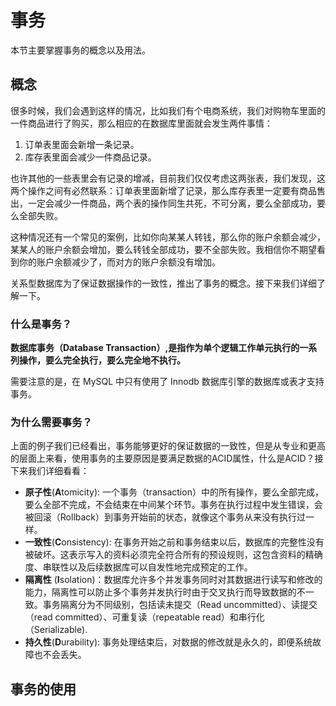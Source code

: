 # 事务

本节主要掌握事务的概念以及用法。



## 概念

很多时候，我们会遇到这样的情况，比如我们有个电商系统，我们对购物车里面的一件商品进行了购买，那么相应的在数据库里面就会发生两件事情：

1. 订单表里面会新增一条记录。
2. 库存表里面会减少一件商品记录。

也许其他的一些表里会有记录的增减，目前我们仅仅考虑这两张表，我们发现，这两个操作之间有必然联系：订单表里面新增了记录，那么库存表里一定要有商品售出，一定会减少一件商品，两个表的操作同生共死，不可分离，要么全部成功，要么全部失败。

这种情况还有一个常见的案例，比如你向某某人转钱，那么你的账户余额会减少，某某人的账户余额会增加，要么转钱全部成功，要不全部失败。我相信你不期望看到你的账户余额减少了，而对方的账户余额没有增加。

关系型数据库为了保证数据操作的一致性，推出了事务的概念。接下来我们详细了解一下。

### 什么是事务？

**数据库事务（Database Transaction）,是指作为单个逻辑工作单元执行的一系列操作，要么完全执行，要么完全地不执行。**

需要注意的是，在 MySQL 中只有使用了 Innodb 数据库引擎的数据库或表才支持事务。

### 为什么需要事务？

上面的例子我们已经看出，事务能够更好的保证数据的一致性，但是从专业和更高的层面上来看，使用事务的主要原因是要满足数据的ACID属性，什么是ACID？接下来我们详细看看：

* **原子性**(**A**tomicity): 一个事务（transaction）中的所有操作，要么全部完成，要么全部不完成，不会结束在中间某个环节。事务在执行过程中发生错误，会被回滚（Rollback）到事务开始前的状态，就像这个事务从来没有执行过一样。
* **一致性**(**C**onsistency): 在事务开始之前和事务结束以后，数据库的完整性没有被破坏。这表示写入的资料必须完全符合所有的预设规则，这包含资料的精确度、串联性以及后续数据库可以自发性地完成预定的工作。
* **隔离性** (**I**solation)：数据库允许多个并发事务同时对其数据进行读写和修改的能力，隔离性可以防止多个事务并发执行时由于交叉执行而导致数据的不一致。事务隔离分为不同级别，包括读未提交（Read uncommitted）、读提交（read committed）、可重复读（repeatable read）和串行化（Serializable).
* **持久性**(**D**urability): 事务处理结束后，对数据的修改就是永久的，即便系统故障也不会丢失。



## 事务的使用

